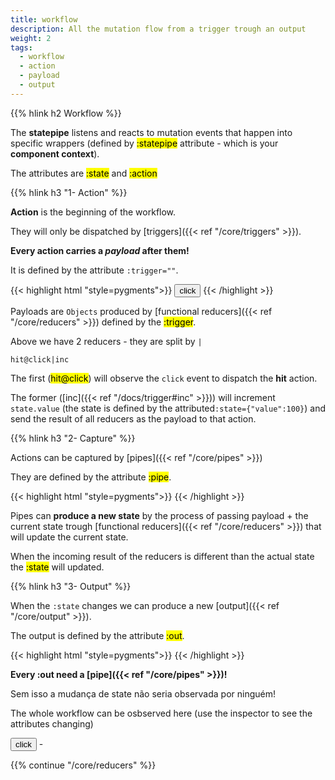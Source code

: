 ```yaml
---
title: workflow
description: All the mutation flow from a trigger trough an output
weight: 2
tags:
  - workflow
  - action
  - payload
  - output
---
```


{{% hlink h2 Workflow %}}

The **statepipe** listens and reacts to mutation events that happen into specific wrappers (defined by <mark>:statepipe</mark> attribute - which is your **component context**).

The attributes are <mark>:state</mark> and <mark>:action</mark>

{{% hlink h3 "1- Action" %}}
			
**Action** is the beginning of the workflow.

They will only be dispatched by [triggers]({{< ref "/core/triggers" >}}).

**Every action carries a *payload* after them!**

It is defined by the attribute `:trigger=""`.

{{< highlight html "style=pygments">}}
<button :state='{"value":0}' :trigger="hit@click|inc">click</button>
{{< /highlight >}}
			
Payloads are `Objects` produced by [functional reducers]({{< ref "/core/reducers" >}}) defined by the <mark>:trigger</mark>.

Above we have 2 reducers - they are split by `|`

`hit@click|inc` 

The first (<mark>hit@click</mark>) will observe the `click` event to dispatch the **hit** action.

The former ([inc]({{< ref "/docs/trigger#inc" >}})) will increment `state.value` (the state is defined by the attributed`:state={"value":100}`) and send the result of all reducers as the payload to that action.

{{% hlink h3 "2- Capture" %}}

Actions can be captured by [pipes]({{< ref "/core/pipes" >}})

They are defined by the attribute <mark>:pipe</mark>.

{{< highlight html "style=pygments">}}
<span :state='{"value":0}' :pipe="from:hit|add"></span>
{{< /highlight >}}

Pipes can **produce a new state** by the process of passing payload + the current state trough [functional reducers]({{< ref "/core/reducers" >}}) that will update the current state.

When the incoming result of the reducers is different than the actual state the <mark>:state</mark> will updated.

{{% hlink h3 "3- Output" %}}

When the `:state`  changes we can produce a new [output]({{< ref "/core/output" >}}).

The output is defined by the attribute <mark>:out</mark>.

{{< highlight html "style=pygments">}}
<span :out="text"></span>
{{< /highlight >}}

**Every :out need a [pipe]({{< ref "/core/pipes" >}})!**

Sem isso a mudança de state não seria observada por ninguém!

The whole workflow can be osbserved here (use the inspector to see the attributes changing)

<div :statepipe="workflow">
<button :state='{"value":0}' :trigger="hit@click|inc">click</button> - <span
  :state='{"value":0}'
  :pipe="from:hit|add"
  :out="text"></span>
</div>

{{% continue "/core/reducers" %}}
